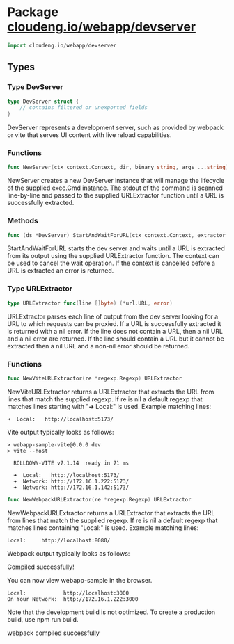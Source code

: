# Package [cloudeng.io/webapp/devserver](https://pkg.go.dev/cloudeng.io/webapp/devserver?tab=doc)

```go
import cloudeng.io/webapp/devserver
```


## Types
### Type DevServer
```go
type DevServer struct {
	// contains filtered or unexported fields
}
```
DevServer represents a development server, such as provided by webpack or
vite that serves UI content with live reload capabilities.

### Functions

```go
func NewServer(ctx context.Context, dir, binary string, args ...string) *DevServer
```
NewServer creates a new DevServer instance that will manage the lifecycle
of the supplied exec.Cmd instance. The stdout of the command is scanned
line-by-line and passed to the supplied URLExtractor function until a URL is
successfully extracted.



### Methods

```go
func (ds *DevServer) StartAndWaitForURL(ctx context.Context, extractor URLExtractor) (*url.URL, error)
```
StartAndWaitForURL starts the dev server and waits until a URL is extracted
from its output using the supplied URLExtractor function. The context can be
used to cancel the wait operation. If the context is cancelled before a URL
is extracted an error is returned.




### Type URLExtractor
```go
type URLExtractor func(line []byte) (*url.URL, error)
```
URLExtractor parses each line of output from the dev server looking for a
URL to which requests can be proxied. If a URL is successfully extracted it
is returned with a nil error. If the line does not contain a URL, then a nil
URL and a nil error are returned. If the line should contain a URL but it
cannot be extracted then a nil URL and a non-nil error should be returned.

### Functions

```go
func NewViteURLExtractor(re *regexp.Regexp) URLExtractor
```
NewViteURLExtractor returns a URLExtractor that extracts the URL from lines
that match the supplied regexp. If re is nil a default regexp that matches
lines starting with "➜ Local:" is used. Example matching lines:

    ➜  Local:   http://localhost:5173/

Vite output typically looks as follows:

    > webapp-sample-vite@0.0.0 dev
    > vite --host

      ROLLDOWN-VITE v7.1.14  ready in 71 ms

      ➜  Local:   http://localhost:5173/
      ➜  Network: http://172.16.1.222:5173/
      ➜  Network: http://172.16.1.142:5173/


```go
func NewWebpackURLExtractor(re *regexp.Regexp) URLExtractor
```
NewWebpackURLExtractor returns a URLExtractor that extracts the URL from
lines that match the supplied regexp. If re is nil a default regexp that
matches lines containing "Local:" is used. Example matching lines:

    Local:     http://localhost:8080/

Webpack output typically looks as follows:

Compiled successfully!

You can now view webapp-sample in the browser.

    Local:            http://localhost:3000
    On Your Network:  http://172.16.1.222:3000

Note that the development build is not optimized. To create a production
build, use npm run build.

webpack compiled successfully







